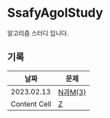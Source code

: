 # SsafyAgolStudy
알고리즘 스터디 입니다.

## 기록

| 날짜  |문제 |
| ------------- | ------------- |
| 2023.02.13  | [N과M(3)](https://www.acmicpc.net/problem/15651)  |
| Content Cell  | [Z](https://www.acmicpc.net/problem/1074)  |

